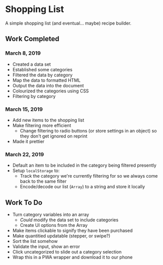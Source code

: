 # Shopping List

A simple shopping list (and eventual... maybe) recipe builder.

## Work Completed

### March 8, 2019
- Created a data set
- Established some categories
- Filtered the data by category
- Map the data to formatted HTML
- Output the data into the document
- Colourized the categories using CSS
- Filtering by category

### March 15, 2019
- Add new items to the shopping list
- Make filtering more efficient
    - Change filtering to radio buttons (or store settings in an object) so they don't get ignored on reprint
- Made it prettier

### March 22, 2019
- Default an item to be included in the category being filtered presently
- Setup `localStorage` to:
    - Track the category we're currently filtering for so we always come back to the same filter
    - Encode/decode our list (`Array`) to a string and store it locally


## Work To Do
- Turn category variables into an array
    - _Could_ modify the data set to include categories
    - Create UI options from the Array
- Make items clickable to signify they have been purchased
- Make quantitied updatable (stepper, or swipe?)
- Sort the list somehow
- Validate the input, show an error
- Click uncategorized to slide out a category selection
- Wrap this in a PWA wrapper and download it to our phone
